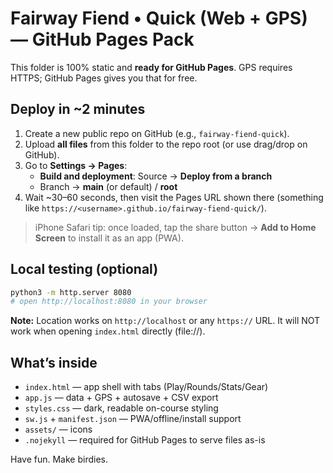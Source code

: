
# Fairway Fiend • Quick (Web + GPS) — GitHub Pages Pack

This folder is 100% static and **ready for GitHub Pages**. GPS requires HTTPS; GitHub Pages gives you that for free.

## Deploy in ~2 minutes

1. Create a new public repo on GitHub (e.g., `fairway-fiend-quick`).
2. Upload **all files** from this folder to the repo root (or use drag/drop on GitHub).
3. Go to **Settings → Pages**:
   - **Build and deployment**: Source → **Deploy from a branch**
   - Branch → **main** (or default) / **root**
4. Wait ~30–60 seconds, then visit the Pages URL shown there (something like `https://<username>.github.io/fairway-fiend-quick/`).

> iPhone Safari tip: once loaded, tap the share button → **Add to Home Screen** to install it as an app (PWA).

## Local testing (optional)
```bash
python3 -m http.server 8080
# open http://localhost:8080 in your browser
```
**Note:** Location works on `http://localhost` or any `https://` URL. It will NOT work when opening `index.html` directly (file://).

## What’s inside
- `index.html` — app shell with tabs (Play/Rounds/Stats/Gear)
- `app.js` — data + GPS + autosave + CSV export
- `styles.css` — dark, readable on-course styling
- `sw.js` + `manifest.json` — PWA/offline/install support
- `assets/` — icons
- `.nojekyll` — required for GitHub Pages to serve files as-is

Have fun. Make birdies.
